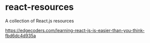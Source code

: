 # react-resources
A collection of React.js resources

https://edgecoders.com/learning-react-js-is-easier-than-you-think-fbd6dc4d935a
